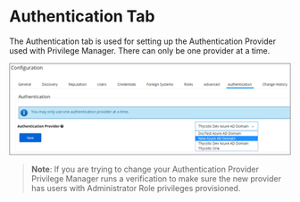 [title]: # (Authentication Tab)
[tags]: # (authentication provider)
[priority]: # (1)
# Authentication Tab

The Authentication tab is used for setting up the Authentication Provider used with Privilege Manager. There can only be one provider at a time.

![Authentication tab to select the authentication provider](images/config-auth.png)

>**Note**:
>If you are trying to change your Authentication Provider Privilege Manager runs a verification to make sure the new provider has users with Administrator Role privileges provisioned.
